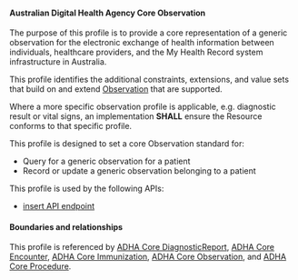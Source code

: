 #### Australian Digital Health Agency Core Observation
The purpose of this profile is to provide a core representation of a generic observation for the electronic exchange of health information between individuals, healthcare providers, and the My Health Record system infrastructure in Australia.

This profile identifies the additional constraints, extensions, and value sets that build on and extend [Observation](http://hl7.org/fhir/R4/observation.html) that are supported. 

Where a more specific observation profile is applicable, e.g. diagnostic result or vital signs, an implementation **SHALL** ensure the Resource conforms to that specific profile.

This profile is designed to set a core Observation standard for:
* Query for a generic observation for a patient
* Record or update a generic observation belonging to a patient

This profile is used by the following APIs:
* [insert API endpoint](StructureDefinition-TBD-1.html)


#### Boundaries and relationships
This profile is referenced by 
[ADHA Core DiagnosticReport](StructureDefinition-dh-diagnosticreport-core-1.html), 
[ADHA Core Encounter](StructureDefinition-dh-encounter-core-1.html), 
[ADHA Core Immunization](StructureDefinition-dh-immunization-core-1.html), 
[ADHA Core Observation](StructureDefinition-dh-observation-core-1.html), and
[ADHA Core Procedure](StructureDefinition-dh-procedure-core-1.html).